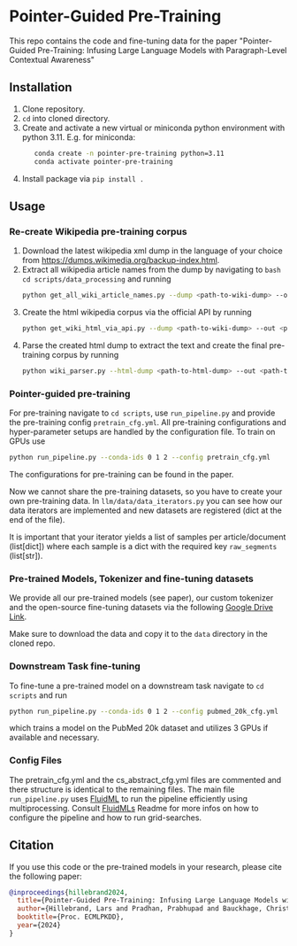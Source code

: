# Pointer-Guided Pre-Training

This repo contains the code and fine-tuning data for the paper "Pointer-Guided Pre-Training: Infusing Large Language Models with Paragraph-Level Contextual Awareness"

## Installation

1. Clone repository.
2. `cd` into cloned directory.
3. Create and activate a new virtual or miniconda python environment with python 3.11. E.g. for miniconda:
   ```bash
      conda create -n pointer-pre-training python=3.11
      conda activate pointer-pre-training
   ```
4. Install package via `pip install .`


## Usage

### Re-create Wikipedia pre-training corpus
1. Download the latest wikipedia xml dump in the language of your choice from https://dumps.wikimedia.org/backup-index.html. 
2. Extract all wikipedia article names from the dump by navigating to `bash cd scripts/data_processing` and running 
   ```bash
   python get_all_wiki_article_names.py --dump <path-to-wiki-dump> --out <path-to-output-dir>
   ```
3. Create the html wikipedia corpus via the official API by running
   ```bash
   python get_wiki_html_via_api.py --dump <path-to-wiki-dump> --out <path-to-output-dir> --lang <language-eg-en-or-de>
   ```
4. Parse the created html dump to extract the text and create the final pre-training corpus by running
   ```bash
   python wiki_parser.py --html-dump <path-to-html-dump> --out <path-to-output-file.jsonl.gz>
   

### Pointer-guided pre-training
For pre-training navigate to `cd scripts`, use `run_pipeline.py` and provide the pre-training config `pretrain_cfg.yml`. 
All pre-training configurations and hyper-parameter setups are handled by the configuration file.
To train on GPUs use 
```bash
python run_pipeline.py --conda-ids 0 1 2 --config pretrain_cfg.yml
```
The configurations for pre-training can be found in the paper.

Now we cannot share the pre-training datasets, so you have to create your own pre-training data.
In `llm/data/data_iterators.py` you can see how our data iterators are implemented and new datasets are registered (dict at the end of the file).

It is important that your iterator yields a list of samples per article/document (list[dict]) 
where each sample is a dict with the required key `raw_segments` (list[str]).


### Pre-trained Models, Tokenizer and fine-tuning datasets
We provide all our pre-trained models (see paper), our custom tokenizer and the open-source fine-tuning datasets 
via the following [Google Drive Link](https://drive.google.com/file/d/1PzWmUCcH419e_7-BHRocJ3KKnDtDEkZy/view?usp=sharing).

Make sure to download the data and copy it to the `data` directory in the cloned repo.



### Downstream Task fine-tuning
To fine-tune a pre-trained model on a downstream task navigate to `cd scripts` and run
```bash
python run_pipeline.py --conda-ids 0 1 2 --config pubmed_20k_cfg.yml
```
which trains a model on the PubMed 20k dataset and utilizes 3 GPUs if available and necessary.


### Config Files
The pretrain_cfg.yml and the cs_abstract_cfg.yml files are commented and there structure is identical to the remaining
files. The main file `run_pipeline.py` uses [FluidML](https://github.com/fluidml/fluidml) to run the pipeline efficiently using multiprocessing.
Consult [FluidMLs](https://github.com/fluidml/fluidml) Readme for more infos on how to configure the pipeline and how to run grid-searches.



## Citation
If you use this code or the pre-trained models in your research, please cite the following paper:
```bibtex
@inproceedings{hillebrand2024,
  title={Pointer-Guided Pre-Training: Infusing Large Language Models with Paragraph-Level Contextual Awareness},
  author={Hillebrand, Lars and Pradhan, Prabhupad and Bauckhage, Christian and Sifa, Rafet},
  booktitle={Proc. ECMLPKDD},
  year={2024}
}
```
